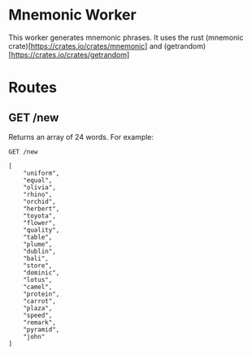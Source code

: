 # Mnemonic Worker

This worker generates mnemonic phrases. It uses the rust (mnemonic crate)[https://crates.io/crates/mnemonic] and (getrandom)[https://crates.io/crates/getrandom]

# Routes

## GET /new

Returns an array of 24 words. For example:

```
GET /new

[
    "uniform",
    "equal",
    "olivia",
    "rhino",
    "orchid",
    "herbert",
    "toyota",
    "flower",
    "quality",
    "table",
    "plume",
    "dublin",
    "bali",
    "store",
    "dominic",
    "lotus",
    "camel",
    "protein",
    "carrot",
    "plaza",
    "speed",
    "remark",
    "pyramid",
    "john"
]
```